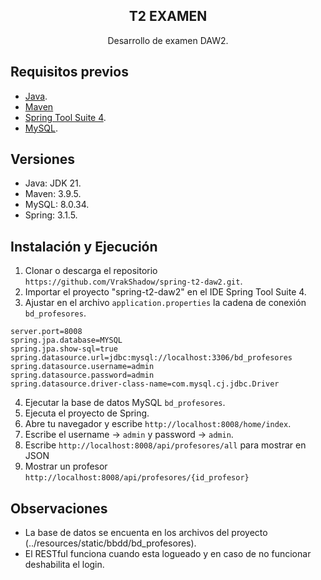 <div align="center">
  <h2>T2 EXAMEN</h2>
  <p>Desarrollo de examen DAW2.</p>
</div>

## Requisitos previos
- [Java](https://adoptium.net/).
- [Maven](https://maven.apache.org/)
- [Spring Tool Suite 4](https://spring.io/tools).
- [MySQL](https://www.mysql.com/).

## Versiones
- Java: JDK 21.
- Maven: 3.9.5.
- MySQL: 8.0.34.
- Spring: 3.1.5.

## Instalación y Ejecución
1. Clonar o descarga el repositorio `https://github.com/VrakShadow/spring-t2-daw2.git`.
2. Importar el proyecto "spring-t2-daw2" en el IDE Spring Tool Suite 4.
3. Ajustar en el archivo `application.properties` la cadena de conexión `bd_profesores`.
```
server.port=8008
spring.jpa.database=MYSQL
spring.jpa.show-sql=true
spring.datasource.url=jdbc:mysql://localhost:3306/bd_profesores
spring.datasource.username=admin
spring.datasource.password=admin
spring.datasource.driver-class-name=com.mysql.cj.jdbc.Driver
```
4. Ejecutar la base de datos MySQL `bd_profesores`.
5. Ejecuta el proyecto de Spring.
6. Abre tu navegador y escribe `http://localhost:8008/home/index`.
7. Escribe el username -> `admin` y password -> `admin`.
8. Escribe `http://localhost:8008/api/profesores/all` para mostrar en JSON
9. Mostrar un profesor `http://localhost:8008/api/profesores/{id_profesor}`

## Observaciones
- La base de datos se encuenta en los archivos del proyecto (../resources/static/bbdd/bd_profesores).
- El RESTful funciona cuando esta logueado y en caso de no funcionar deshabilita el login.
